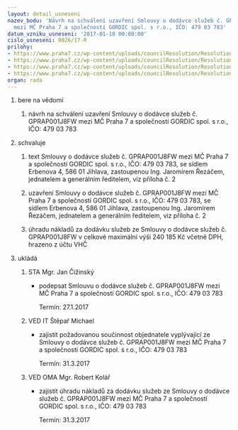 ```yaml
---
layout: detail_usneseni
nazev_bodu: 'Návrh na schválení uzavření Smlouvy o dodávce služeb č. GPRAP001J8FW
  mezi MČ Praha 7 a společností GORDIC spol. s r.o., IČO: 479 03 783'
datum_vzniku_usneseni: '2017-01-10 00:00:00'
cislo_usneseni: 0026/17-R
prilohy:
- https://www.praha7.cz/wp-content/uploads/councilResolution/Resolutions/28551/export/Duvodovazprava_smlouvaGordic_7U~154000.doc
- https://www.praha7.cz/wp-content/uploads/councilResolution/Resolutions/28551/export/Smlouva_GORDIC_pro7U~153999.pdf
- https://www.praha7.cz/wp-content/uploads/councilResolution/Resolutions/28551/export/usnesenirmc_084416R_57_30082016_GINISpro7U~153998.pdf
- https://www.praha7.cz/wp-content/uploads/councilResolution/Resolutions/28551/export/export~296967.pdf
organ: rada
---
```

<OL class=urzList_view id=urzList>
<LI class=urzClass1><SPAN name="1">bere na vědomí</SPAN> 
<OL class=urzOlClass>
<LI class=urzClass2 style="TEXT-ALIGN: left"><SPAN>
<P>návrh na schválení uzavření Smlouvy o dodávce služeb č. GPRAP001J8FW mezi MČ Praha 7 a společností GORDIC spol. s r.o., IČO: 479 03 783</P></SPAN></LI></OL></LI>
<LI class=urzClass1><SPAN name="24">schvaluje</SPAN> 
<OL class=urzOlClass>
<LI class=urzClass2 style="TEXT-ALIGN: left"><SPAN>
<P>text Smlouvy o dodávce služeb č. GPRAP001J8FW mezi MČ Praha 7 a společností GORDIC spol. s r.o., IČO: 479 03 783, se sídlem Erbenova 4, 586 01 Jihlava, zastoupenou Ing. Jaromírem Řezáčem, jednatelem a generálním ředitelem,&nbsp;viz příloha č. 2</P></SPAN></LI>
<LI class=urzClass2 style="TEXT-ALIGN: left"><SPAN>
<P>uzavření Smlouvy o dodávce služeb č. GPRAP001J8FW mezi MČ Praha 7 a společností GORDIC spol. s r.o., IČO: 479 03 783, se sídlem Erbenova 4, 586 01 Jihlava, zastoupenou Ing. Jaromírem Řezáčem, jednatelem a generálním ředitelem, viz příloha č. 2</P></SPAN></LI>
<LI class=urzClass2 style="TEXT-ALIGN: left"><SPAN>
<P>úhradu nákladů za dodávku služeb ze Smlouvy o dodávce služeb č. GPRAP001J8FW&nbsp;v celkové maximální výši 240 185 Kč včetně DPH, hrazeno z účtu VHČ</P></SPAN></LI></OL></LI>
<LI class=urzClass1 id=urzUkoly><SPAN name="1">ukládá</SPAN>
<OL class=urzOlClass>
<LI class=urzClass2><SPAN>
<P>STA Mgr. Jan Čižinský</P></SPAN>
<UL class=urzUlClass>
<LI class=urzClass3><SPAN>
<P>podepsat Smlouvu o dodávce služeb č. GPRAP001J8FW mezi MČ Praha 7 a společností GORDIC spol. s r.o., IČO: 479 03 783</P></SPAN><SPAN class=urzUkolTermin>Termín:&nbsp;27.1.2017</SPAN></LI></UL></LI>
<LI class=urzClass2><SPAN>
<P>VED IT Štěpař Michael</P></SPAN>
<UL class=urzUlClass>
<LI class=urzClass3><SPAN>
<P>zajistit požadovanou součinnost objednatele vyplývající ze Smlouvy o dodávce služeb č. GPRAP001J8FW mezi MČ Praha 7 a společností GORDIC spol. s r.o., IČO: 479 03 783</P></SPAN><SPAN class=urzUkolTermin>Termín:&nbsp;31.3.2017</SPAN></LI></UL></LI>
<LI class=urzClass2><SPAN>
<P>VED OMA Mgr. Robert Kolář</P></SPAN>
<UL class=urzUlClass>
<LI class=urzClass3><SPAN>
<P>zajistit úhradu nákladů za dodávku služeb ze Smlouvy o dodávce služeb č. GPRAP001J8FW mezi MČ Praha 7 a společností GORDIC spol. s r.o., IČO: 479 03 783</P></SPAN><SPAN class=urzUkolTermin>Termín:&nbsp;31.3.2017</SPAN></LI></UL></LI></OL></LI></OL>